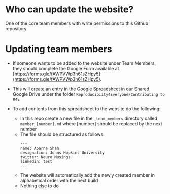 # Who can update the website?

One of the core team members with write permissions to this Github repository.

# Updating team members

- If someone wants to be added to the website under Team Members, they should complete the Google Form available at [https://forms.gle/fAWPVWp3h61sZHpy5](https://forms.gle/fAWPVWp3h61sZHpy5).
- This will create an entry in the Google Spreadsheet in our Shared Google Drive under the folder `Reproducibiity4Everyone/Contributing to R4E`
- To add contents from this spreadsheet to the website do the following:

  - In this repo create a new file in the `_team_members` directory called `member_[number].md` where [number] should be replaced by the next number 
  - The file should be structured as follows: 
    ```
    ---
    name: Aparna Shah
    designation: Johns Hopkins University
    twitter: Neuro_Musings
    linkedin: test
    ---
    ```
   - The website will automatically add the newly created member in alphabetical order with the next build
   - Nothing else to do
   
